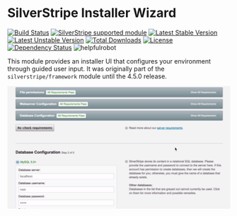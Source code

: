 # SilverStripe Installer Wizard

[![Build Status](https://api.travis-ci.org/silverstripe/silverstripe-installer-wizard.svg?branch=master)](https://travis-ci.org/silverstripe/silverstripe-installer-wizard)
[![SilverStripe supported module](https://img.shields.io/badge/silverstripe-supported-0071C4.svg)](https://www.silverstripe.org/software/addons/silverstripe-commercially-supported-module-list/)
[![Latest Stable Version](https://poser.pugx.org/silverstripe/installer-wizard/version.svg)](http://www.silverstripe.org/stable-download/)
[![Latest Unstable Version](https://poser.pugx.org/silverstripe/installer-wizard/v/unstable.svg)](https://packagist.org/packages/silverstripe/installer-wizard)
[![Total Downloads](https://poser.pugx.org/silverstripe/installer-wizard/downloads.svg)](https://packagist.org/packages/silverstripe/installer-wizard)
[![License](https://poser.pugx.org/silverstripe/installer-wizard/license.svg)](https://github.com/silverstripe/silverstripe-installer-wizard#license)
[![Dependency Status](https://www.versioneye.com/php/silverstripe:installer-wizard/badge.svg)](https://www.versioneye.com/php/silverstripe:installer-wizard)
![helpfulrobot](https://helpfulrobot.io/silverstripe/installer-wizard/badge)

This module provides an installer UI that configures your environment
through guided user input. It was originally part of the `silverstripe/framework`
module until the 4.5.0 release.

<img src="src/client/images/screenshot.png?raw=true">